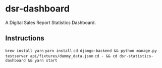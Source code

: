 # dsr-dashboard
A Digital Sales Report Statistics Dashboard.

## Instructions
```brew install yarn```
```yarn install```
```cd django-backend && python manage.py testserver api/fixtures/dummy_data.json```
```cd - && cd dsr-statistics-dashboard && yarn start```